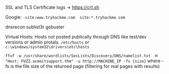 SSL and TLS Certificate logs -> https://crt.sh

Google: `-site:www.tryhackme.com  site:*.tryhackme.com`

dnsrecon
sublist3r
gobuster

Virtual Hosts: Hosts not posted publically through DNS like test/dev versions or admin protals. 
`/etc/hosts` or `c:\windows/system32\drivers\etc\hosts`

`ffuf -w /usr/share/wordlists/SecLists/Discovery/DNS/namelist.txt -H "Host: FUZZ.acmeitsupport.thm" -u http://MACHINE_IP -fs {size}`
where -fs is the file size of the returned page (filtering for real pages with results)